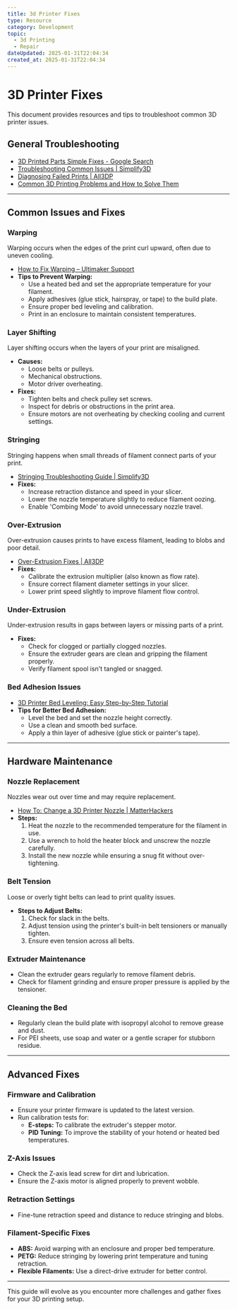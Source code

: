 ```yaml
---
title: 3d Printer Fixes
type: Resource
category: Development
topic:
  - 3d Printing
  - Repair
dateUpdated: 2025-01-31T22:04:34
created_at: 2025-01-31T22:04:34
---
```

# 3D Printer Fixes
This document provides resources and tips to troubleshoot common 3D printer issues.
## General Troubleshooting
- [3D Printed Parts Simple Fixes - Google Search](https://www.google.com/search?q=3d+printed+parts+simple+fixes)
- [Troubleshooting Common Issues | Simplify3D](https://www.simplify3d.com/support/print-quality-troubleshooting/)
- [Diagnosing Failed Prints | All3DP](https://all3dp.com/2/failed-3d-prints-how-to-diagnose-and-fix/)
- [Common 3D Printing Problems and How to Solve Them](https://all3dp.com/1/common-3d-printing-problems/)

---

## Common Issues and Fixes

### Warping
Warping occurs when the edges of the print curl upward, often due to uneven cooling.
- [How to Fix Warping – Ultimaker Support](https://support.ultimaker.com/hc/en-us/articles/360012113239-How-to-fix-warping)
- **Tips to Prevent Warping:**
  - Use a heated bed and set the appropriate temperature for your filament.
  - Apply adhesives (glue stick, hairspray, or tape) to the build plate.
  - Ensure proper bed leveling and calibration.
  - Print in an enclosure to maintain consistent temperatures.

### Layer Shifting
Layer shifting occurs when the layers of your print are misaligned.
- **Causes:**
  - Loose belts or pulleys.
  - Mechanical obstructions.
  - Motor driver overheating.
- **Fixes:**
  - Tighten belts and check pulley set screws.
  - Inspect for debris or obstructions in the print area.
  - Ensure motors are not overheating by checking cooling and current settings.

### Stringing
Stringing happens when small threads of filament connect parts of your print.
- [Stringing Troubleshooting Guide | Simplify3D](https://www.simplify3d.com/support/articles/retraction-settings/)
- **Fixes:**
  - Increase retraction distance and speed in your slicer.
  - Lower the nozzle temperature slightly to reduce filament oozing.
  - Enable 'Combing Mode' to avoid unnecessary nozzle travel.

### Over-Extrusion
Over-extrusion causes prints to have excess filament, leading to blobs and poor detail.
- [Over-Extrusion Fixes | All3DP](https://all3dp.com/2/over-extrusion-3d-printing/)
- **Fixes:**
  - Calibrate the extrusion multiplier (also known as flow rate).
  - Ensure correct filament diameter settings in your slicer.
  - Lower print speed slightly to improve filament flow control.

### Under-Extrusion
Under-extrusion results in gaps between layers or missing parts of a print.
- **Fixes:**
  - Check for clogged or partially clogged nozzles.
  - Ensure the extruder gears are clean and gripping the filament properly.
  - Verify filament spool isn't tangled or snagged.

### Bed Adhesion Issues
- [3D Printer Bed Leveling: Easy Step-by-Step Tutorial](https://all3dp.com/2/3d-printer-bed-leveling-step-by-step-tutorial/)
- **Tips for Better Bed Adhesion:**
  - Level the bed and set the nozzle height correctly.
  - Use a clean and smooth bed surface.
  - Apply a thin layer of adhesive (glue stick or painter's tape).

---

## Hardware Maintenance

### Nozzle Replacement
Nozzles wear out over time and may require replacement.
- [How To: Change a 3D Printer Nozzle | MatterHackers](https://www.matterhackers.com/articles/how-to-change-a-3d-printer-nozzle)
- **Steps:**
  1. Heat the nozzle to the recommended temperature for the filament in use.
  2. Use a wrench to hold the heater block and unscrew the nozzle carefully.
  3. Install the new nozzle while ensuring a snug fit without over-tightening.

### Belt Tension
Loose or overly tight belts can lead to print quality issues.
- **Steps to Adjust Belts:**
  1. Check for slack in the belts.
  2. Adjust tension using the printer's built-in belt tensioners or manually tighten.
  3. Ensure even tension across all belts.

### Extruder Maintenance
- Clean the extruder gears regularly to remove filament debris.
- Check for filament grinding and ensure proper pressure is applied by the tensioner.

### Cleaning the Bed
- Regularly clean the build plate with isopropyl alcohol to remove grease and dust.
- For PEI sheets, use soap and water or a gentle scraper for stubborn residue.

---

## Advanced Fixes

### Firmware and Calibration
- Ensure your printer firmware is updated to the latest version.
- Run calibration tests for:
  - **E-steps:** To calibrate the extruder's stepper motor.
  - **PID Tuning:** To improve the stability of your hotend or heated bed temperatures.

### Z-Axis Issues
- Check the Z-axis lead screw for dirt and lubrication.
- Ensure the Z-axis motor is aligned properly to prevent wobble.

### Retraction Settings
- Fine-tune retraction speed and distance to reduce stringing and blobs.

### Filament-Specific Fixes
- **ABS:** Avoid warping with an enclosure and proper bed temperature.
- **PETG:** Reduce stringing by lowering print temperature and tuning retraction.
- **Flexible Filaments:** Use a direct-drive extruder for better control.

---

This guide will evolve as you encounter more challenges and gather fixes for your 3D printing setup.
